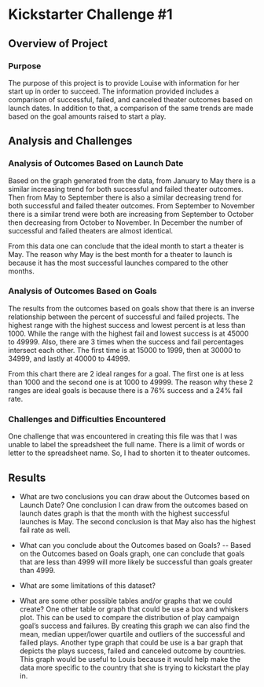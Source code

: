 # Kickstarter Challenge #1
## Overview of Project

### Purpose
The purpose of this project is to provide Louise with information for her start up in order to succeed. The information provided includes a comparison of successful, failed, and canceled theater outcomes based on launch dates. In addition to that, a comparison of the same trends are made based on the goal amounts raised to start a play.  
## Analysis and Challenges

### Analysis of Outcomes Based on Launch Date
Based on the graph generated from the data, from January to May there is a similar increasing trend for both successful and failed theater outcomes. Then from May to September there is also a similar decreasing trend for both successful and failed theater outcomes. From September to November there is a similar trend were both are increasing from September to October then decreasing from October to November. In December the number of successful and failed theaters are almost identical. 

From this data one can conclude that the ideal month to start a theater is May. The reason why May is the best month for a theater to launch is because it has the most successful launches compared to the other months.

### Analysis of Outcomes Based on Goals
The results from the outcomes based on goals show that there is an inverse relationship between the percent of successful and failed projects. The highest range with the highest success and lowest percent is at less than 1000. While the range with the highest fail and lowest success is at 45000 to 49999. Also, there are 3 times when the success and fail percentages intersect each other. The first time is at 15000 to 1999, then at 30000 to 34999, and lastly at 40000 to 44999. 

From this chart there are 2 ideal ranges for a goal. The first one is at less than 1000 and the second one is at 1000 to 49999. The reason why these 2 ranges are ideal goals is because there is a 76% success and a 24% fail rate. 

### Challenges and Difficulties Encountered
One challenge that was encountered in creating this file was that I was unable to label the spreadsheet the full name. There is a limit of words or letter to the spreadsheet name. So, I had to shorten it to theater outcomes. 

## Results
- What are two conclusions you can draw about the Outcomes based on Launch Date?
One conclusion I can draw from the outcomes based on launch dates graph is that the month with the highest successful launches is May. The second conclusion is that May also has the highest fail rate as well.
- What can you conclude about the Outcomes based on Goals?
-- Based on the Outcomes based on Goals graph, one can conclude that goals that are less than 4999 will more likely be successful than goals greater than 4999.

- What are some limitations of this dataset?


- What are some other possible tables and/or graphs that we could create?
One other table or graph that could be use a box and whiskers plot. This can be used to compare the distribution of play campaign goal’s success and failures. By creating this graph we can also find the mean, median upper/lower quartile and outliers of the successful and failed plays. Another type graph that could be use is a bar graph that depicts the plays success, failed and canceled outcome by countries. This graph would be useful to Louis because it would help make the data more specific to the country that she is trying to kickstart the play in.
